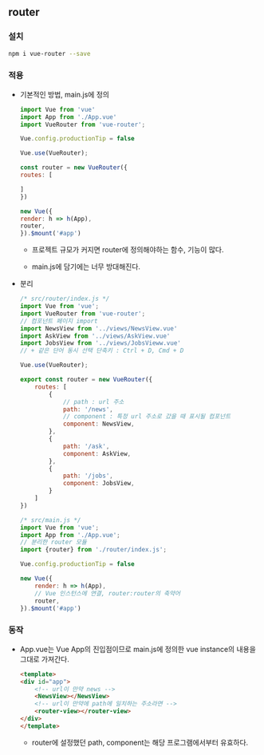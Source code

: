 ## router
### 설치
```sh
npm i vue-router --save
```

### 적용
- 기본적인 방법, main.js에 정의
    ```js
    import Vue from 'vue'
    import App from './App.vue'
    import VueRouter from 'vue-router';

    Vue.config.productionTip = false

    Vue.use(VueRouter);

    const router = new VueRouter({
    routes: [

    ]
    })

    new Vue({
    render: h => h(App),
    router,
    }).$mount('#app')
    ```
    - 프로젝트 규모가 커지면 router에 정의해야하는 함수, 기능이 많다.

    - main.js에 담기에는 너무 방대해진다.

- 분리
    ```js
    /* src/router/index.js */
    import Vue from 'vue';
    import VueRouter from 'vue-router';
    // 컴포넌트 페이지 import
    import NewsView from '../views/NewsView.vue'
    import AskView from '../views/AskView.vue'
    import JobsView from '../views/JobsVieww.vue'
    // + 같은 단어 동시 선택 단축키 : Ctrl + D, Cmd + D

    Vue.use(VueRouter);

    export const router = new VueRouter({
        routes: [
            {
                // path : url 주소
                path: '/news',
                // component : 특정 url 주소로 갔을 때 표시될 컴포넌트
                component: NewsView,
            },
            {
                path: '/ask',
                component: AskView,
            },
            {
                path: '/jobs',
                component: JobsView,
            }
        ]
    })
    ```
    ```js
    /* src/main.js */
    import Vue from 'vue';
    import App from './App.vue';
    // 분리한 router 모듈
    import {router} from './router/index.js';

    Vue.config.productionTip = false

    new Vue({
        render: h => h(App),
        // Vue 인스턴스에 연결, router:router의 축약어
        router,
    }).$mount('#app')
    ```

### 동작
- App.vue는 Vue App의 진입점이므로 main.js에 정의한 vue instance의 내용을 그대로 가져간다.
    ```html
    <template>
    <div id="app">
        <!-- url이 만약 news -->
        <NewsView></NewsView>
        <!-- url이 만약에 path에 일치하는 주소라면 -->
        <router-view></router-view>
    </div>
    </template>
    ```
    - router에 설정했던 path, component는 해당 프로그램에서부터 유효하다.